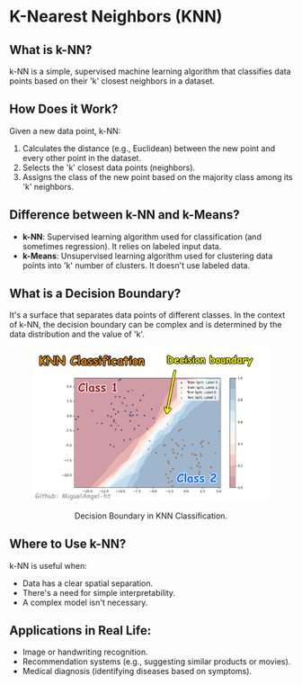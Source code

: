 # K-Nearest Neighbors (KNN)

## What is k-NN?
k-NN is a simple, supervised machine learning algorithm that classifies data points based on their 'k' closest neighbors in a dataset.

## How Does it Work?
Given a new data point, k-NN:

1. Calculates the distance (e.g., Euclidean) between the new point and every other point in the dataset.
2. Selects the 'k' closest data points (neighbors).
3. Assigns the class of the new point based on the majority class among its 'k' neighbors.
   
## Difference between k-NN and k-Means?
* **k-NN**: Supervised learning algorithm used for classification (and sometimes regression). It relies on labeled input data.
* **k-Means**: Unsupervised learning algorithm used for clustering data points into 'k' number of clusters. It doesn't use labeled data.

## What is a Decision Boundary?
It's a surface that separates data points of different classes. In the context of k-NN, the decision boundary can be complex and is determined by the data distribution and the value of 'k'.


<div align="center">
   <figure>
       <img src="knnBD.png" alt="Alternate text for the image" width="500px">
       <p>Decision Boundary in KNN Classification.</p>
   </figure>
</div>


## Where to Use k-NN?
k-NN is useful when:

* Data has a clear spatial separation.
* There's a need for simple interpretability.
* A complex model isn't necessary.
  
## Applications in Real Life:

* Image or handwriting recognition.
* Recommendation systems (e.g., suggesting similar products or movies).
* Medical diagnosis (identifying diseases based on symptoms).
